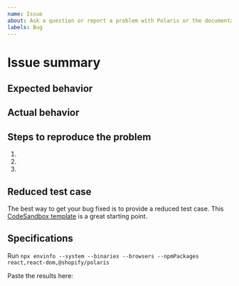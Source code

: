 ```yaml
---
name: Issue
about: Ask a question or report a problem with Polaris or the documentation
labels: Bug
---
```


<!-- For feature requests, please use the following template: https://github.com/Shopify/polaris-react/issues/new?template=FEATURE_REQUEST.md -->

# Issue summary

<!--
Write a short description of the issue here ↓
-->


## Expected behavior

<!--
What do you think should happen?
-->


## Actual behavior

<!--
What actually happens?

Tip: include an error message (in a `<details></details>` tag) if your issue is related to an error while running Polaris.
-->


## Steps to reproduce the problem

1.
1.
1.

## Reduced test case

The best way to get your bug fixed is to provide a reduced test case. This [CodeSandbox template](https://codesandbox.io/s/q82mlq0m26) is a great starting point.

## Specifications

Run `npx envinfo --system --binaries --browsers --npmPackages react,react-dom,@shopify/polaris`

Paste the results here:

```bash

```
